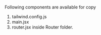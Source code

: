 Following components are available for copy

1. tailwind.config.js
2. main.jsx
3. router.jsx inside Router folder.